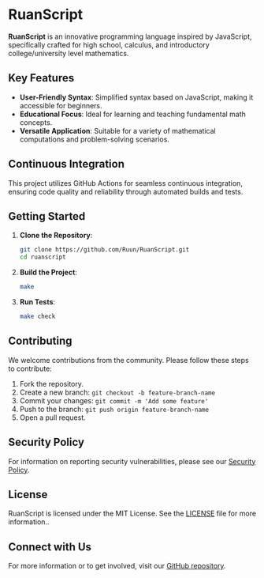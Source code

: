 # RuanScript

**RuanScript** is an innovative programming language inspired by JavaScript, specifically crafted for high school, calculus, and introductory college/university level mathematics. 

## Key Features

- **User-Friendly Syntax**: Simplified syntax based on JavaScript, making it accessible for beginners.
- **Educational Focus**: Ideal for learning and teaching fundamental math concepts.
- **Versatile Application**: Suitable for a variety of mathematical computations and problem-solving scenarios.

## Continuous Integration

This project utilizes GitHub Actions for seamless continuous integration, ensuring code quality and reliability through automated builds and tests.

## Getting Started

1. **Clone the Repository**:
    ```sh
    git clone https://github.com/Ruun/RuanScript.git
    cd ruanscript
    ```

2. **Build the Project**:
    ```sh
    make
    ```

3. **Run Tests**:
    ```sh
    make check
    ```

## Contributing

We welcome contributions from the community. Please follow these steps to contribute:

1. Fork the repository.
2. Create a new branch: `git checkout -b feature-branch-name`
3. Commit your changes: `git commit -m 'Add some feature'`
4. Push to the branch: `git push origin feature-branch-name`
5. Open a pull request.

## Security Policy

For information on reporting security vulnerabilities, please see our [Security Policy](./SECURITY.md).


## License

RuanScript is licensed under the MIT License. See the [LICENSE](LICENSE) file for more information..

## Connect with Us

For more information or to get involved, visit our [GitHub repository](https://github.com/Ruun).

